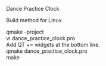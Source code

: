 Dance Practice Clock

Build method for Linux

qmake -project<br>
vi dance_practice_clock.pro<br>
  Add QT += widgets at the bottom line.<br>
qmake dance_practice_clock.pro<br>
make
